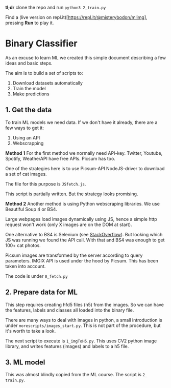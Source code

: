 **tl;dr** clone the repo and run `python3 2_train.py`

Find a (live version on repl.it)[https://repl.it/@misterybodon/mlimg], pressing **Run** to play it.

# Binary Classifier

As an excuse to learn ML we created this simple document describing a few ideas and basic steps.

The aim is to build a set of scripts to:
1. Download datasets automatically
2. Train the model
3. Make predictions


## 1. Get the data
To train ML models we need data. If we don't have it already, there are a few ways to get it:
1. Using an API
2. Webscrapping

**Method 1**
For the first method we normally need API-key. Twitter, Youtube, Spotify, WeatherAPI have free APIs. Picsum has too.

One of the strategies here is to use Picsum-API NodeJS-driver to download a set of cat images.

The file for this purpose is `JSfetch.js`.

This script is partially written. But the strategy looks promising.

**Method 2**
Another method is using Python webscraping libraries. We use Beautiful Soup 4 or BS4. 

Large webpages load images dynamically using JS, hence a simple http request won't work (only X images are on the DOM at start).

One alternative to BS4 is Selenium (see [StackOverflow](https://stackoverflow.com/questions/17436014/selenium-versus-beautifulsoup-for-web-scraping?rq=1)). But looking which JS was running we found the API call. With that and BS4 was enough to get 100+ cat photos.

Picsum images are transformed by the server according to query parameters. IMGIX API is used under the hood by Picsum. This has been taken into account.

The code is under `0_fetch.py`

## 2. Prepare data for ML
This step requires creating hfd5 files (h5) from the images. So we can have the features, labels and classes all loaded into the binary file.

There are many ways to deal with images in python, a small introduction is under `morescripts/images_start.py`. This is not part of the procedure, but it's worth to take a look.

The next script to execute is `1_imgToH5.py`. This uses CV2 python image library, and writes features (images) and labels to a h5 file.

## 3. ML model
This was almost blindly copied from the ML course. The script is `2_
train.py`.
